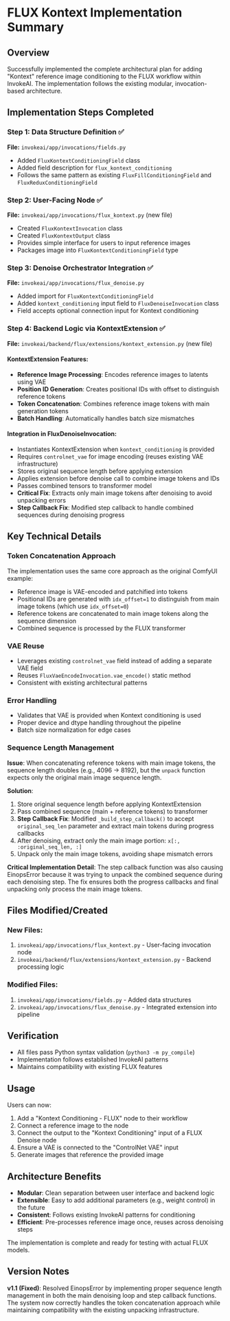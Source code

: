 # FLUX Kontext Implementation Summary

## Overview
Successfully implemented the complete architectural plan for adding "Kontext" reference image conditioning to the FLUX workflow within InvokeAI. The implementation follows the existing modular, invocation-based architecture.

## Implementation Steps Completed

### Step 1: Data Structure Definition ✅
**File:** `invokeai/app/invocations/fields.py`
- Added `FluxKontextConditioningField` class
- Added field description for `flux_kontext_conditioning`
- Follows the same pattern as existing `FluxFillConditioningField` and `FluxReduxConditioningField`

### Step 2: User-Facing Node ✅
**File:** `invokeai/app/invocations/flux_kontext.py` (new file)
- Created `FluxKontextInvocation` class
- Created `FluxKontextOutput` class  
- Provides simple interface for users to input reference images
- Packages image into `FluxKontextConditioningField` type

### Step 3: Denoise Orchestrator Integration ✅
**File:** `invokeai/app/invocations/flux_denoise.py`
- Added import for `FluxKontextConditioningField`
- Added `kontext_conditioning` input field to `FluxDenoiseInvocation` class
- Field accepts optional connection input for Kontext conditioning

### Step 4: Backend Logic via KontextExtension ✅
**File:** `invokeai/backend/flux/extensions/kontext_extension.py` (new file)

#### KontextExtension Features:
- **Reference Image Processing**: Encodes reference images to latents using VAE
- **Position ID Generation**: Creates positional IDs with offset to distinguish reference tokens
- **Token Concatenation**: Combines reference image tokens with main generation tokens
- **Batch Handling**: Automatically handles batch size mismatches

#### Integration in FluxDenoiseInvocation:
- Instantiates KontextExtension when `kontext_conditioning` is provided
- Requires `controlnet_vae` for image encoding (reuses existing VAE infrastructure)
- Stores original sequence length before applying extension
- Applies extension before denoise call to combine image tokens and IDs
- Passes combined tensors to transformer model
- **Critical Fix**: Extracts only main image tokens after denoising to avoid unpacking errors
- **Step Callback Fix**: Modified step callback to handle combined sequences during denoising progress

## Key Technical Details

### Token Concatenation Approach
The implementation uses the same core approach as the original ComfyUI example:
- Reference image is VAE-encoded and patchified into tokens
- Positional IDs are generated with `idx_offset=1` to distinguish from main image tokens (which use `idx_offset=0`)
- Reference tokens are concatenated to main image tokens along the sequence dimension
- Combined sequence is processed by the FLUX transformer

### VAE Reuse
- Leverages existing `controlnet_vae` field instead of adding a separate VAE field
- Reuses `FluxVaeEncodeInvocation.vae_encode()` static method
- Consistent with existing architectural patterns

### Error Handling
- Validates that VAE is provided when Kontext conditioning is used
- Proper device and dtype handling throughout the pipeline
- Batch size normalization for edge cases

### Sequence Length Management
**Issue**: When concatenating reference tokens with main image tokens, the sequence length doubles (e.g., 4096 → 8192), but the `unpack` function expects only the original main image sequence length.

**Solution**: 
1. Store original sequence length before applying KontextExtension
2. Pass combined sequence (main + reference tokens) to transformer
3. **Step Callback Fix**: Modified `_build_step_callback()` to accept `original_seq_len` parameter and extract main tokens during progress callbacks
4. After denoising, extract only the main image portion: `x[:, :original_seq_len, :]`
5. Unpack only the main image tokens, avoiding shape mismatch errors

**Critical Implementation Detail**: The step callback function was also causing EinopsError because it was trying to unpack the combined sequence during each denoising step. The fix ensures both the progress callbacks and final unpacking only process the main image tokens.

## Files Modified/Created

### New Files:
1. `invokeai/app/invocations/flux_kontext.py` - User-facing invocation node
2. `invokeai/backend/flux/extensions/kontext_extension.py` - Backend processing logic

### Modified Files:
1. `invokeai/app/invocations/fields.py` - Added data structures
2. `invokeai/app/invocations/flux_denoise.py` - Integrated extension into pipeline

## Verification
- All files pass Python syntax validation (`python3 -m py_compile`)
- Implementation follows established InvokeAI patterns
- Maintains compatibility with existing FLUX features

## Usage
Users can now:
1. Add a "Kontext Conditioning - FLUX" node to their workflow
2. Connect a reference image to the node
3. Connect the output to the "Kontext Conditioning" input of a FLUX Denoise node
4. Ensure a VAE is connected to the "ControlNet VAE" input
5. Generate images that reference the provided image

## Architecture Benefits
- **Modular**: Clean separation between user interface and backend logic
- **Extensible**: Easy to add additional parameters (e.g., weight control) in the future
- **Consistent**: Follows existing InvokeAI patterns for conditioning
- **Efficient**: Pre-processes reference image once, reuses across denoising steps

The implementation is complete and ready for testing with actual FLUX models.

## Version Notes

**v1.1 (Fixed)**: Resolved EinopsError by implementing proper sequence length management in both the main denoising loop and step callback functions. The system now correctly handles the token concatenation approach while maintaining compatibility with the existing unpacking infrastructure.